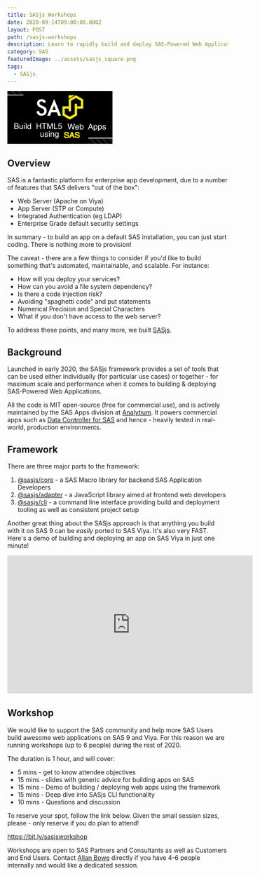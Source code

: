 ```yaml
---
title: SASjs Workshops
date: 2020-09-14T09:00:00.000Z
layout: POST
path: /sasjs-workshops
description: Learn to rapidly build and deploy SAS-Powered Web Applications on both SAS 9 and Viya using the SASjs framework
category: SAS
featuredImage: ../assets/sasjs_square.png
tags:
  - SASjs
---
```


![SASjs](../assets/sasjs_240x120.png)

## Overview
SAS is a fantastic platform for enterprise app development, due to a number of features that SAS delivers "out of the box":

* Web Server (Apache on Viya)
* App Server (STP or Compute)
* Integrated Authentication (eg LDAP)
* Enterprise Grade default security settings

In summary - to build an app on a default SAS installation, you can just start coding.  There is nothing more to provision!

The caveat - there are a few things to consider if you'd like to build something that's automated, maintainable, and scalable.  For instance:

* How will you deploy your services?
* How can you avoid a file system dependency?
* Is there a code injection risk?
* Avoiding "spaghetti code" and put statements
* Numerical Precision and Special Characters
* What if you don't have access to the web server?

To address these points, and many more, we built [SASjs](https://sasjs.io).

## Background
Launched in early 2020, the SASjs framework provides a set of tools that can be used either individually (for particular use cases) or together - for maximum scale and performance when it comes to building & deploying SAS-Powered Web Applications.

All the code is MIT open-source (free for commercial use), and is actively maintained by the SAS Apps division at [Analytium](https://analytium.co.uk).  It powers commercial apps such as [Data Controller for SAS](https://datacontroller.io) and hence - heavily tested in real-world, production environments.

## Framework
There are three major parts to the framework:

1. [@sasjs/core](https://github.com/sasjs/core) - a SAS Macro library for backend SAS Application Developers
2. [@sasjs/adapter](https://github.com/sasjs/adapter) - a JavaScript library aimed at frontend web developers
3. [@sasjs/cli](https://github.com/sasjs/cli) - a command line interface providing build and deployment tooling as well as consistent project setup

Another great thing about the SASjs approach is that anything you build with it on SAS 9 can be _easily_ ported to SAS Viya.  It's also very FAST.  Here's a demo of building and deploying an app on SAS Viya in just one minute!

<iframe width="560" height="315" src="https://www.youtube.com/embed/WwGptgvSqSw" frameborder="0" allow="accelerometer; autoplay; encrypted-media; gyroscope; picture-in-picture" allowfullscreen></iframe>

## Workshop

We would like to support the SAS community and help more SAS Users build awesome web applications on SAS 9 and Viya.  For this reason we are running workshops (up to 6 people) during the rest of 2020.

The duration is 1 hour, and will cover:

* 5 mins - get to know attendee objectives
* 15 mins - slides with generic advice for building apps on SAS
* 15 mins - Demo of building / deploying web apps using the framework
* 15 mins - Deep dive into SASjs CLI functionality
* 10 mins - Questions and discussion

To reserve your spot, follow the link below.  Given the small session sizes, please - only reserve if you do plan to attend!

https://bit.ly/sasjsworkshop


Workshops are open to SAS Partners and Consultants as well as Customers and End Users.  Contact [Allan Bowe](https://www.linkedin.com/in/allanbowe/) directly if you have 4-6 people internally and would like a dedicated session.
